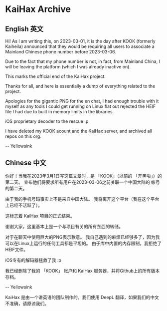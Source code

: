 # KaiHax Archive

## English 英文

Hi! As I am writing this, on 2023-03-01, it is the day after KOOK (formerly Kaiheila)
announced that they would be requiring all users to associate a Mainland Chinese
phone number before 2023-03-06.

Due to the fact that my phone number is not, in fact, from Mainland China,
I will be leaving the platform (which I was already inactive on).

This marks the official end of the KaiHax project.

Thanks for all, and here is essentially a dump of everything related to the project.

Apologies for the gigantic PNG for the en chat,
I had enough trouble with it myself as any tools I could get running on Linux flat out
rejected the HEIF file I had due to built in memory limits in the libraries.

iOS proprietary decoder to the rescue :p

I have deleted my KOOK acount and the KaiHax server, and archived all repos on this org.

-- Yellowsink

## Chinese 中文

你好！当我在2023年3月1日写这篇文章时，是 「KOOK」（以前的 「开黑啦」）的第二天。
宣布他们将要求所有用户在2023-03-06之前关联一个中国大陆的
帐号的第二天。

由于我的手机号码事实上不是来自中国大陆。
我将离开这个平台（我在这个平台上已经不活跃了）。

这标志着 KaiHax 项目的正式结束。

谢谢大家，这里基本上是一个与项目有关的所有东西的转储。

对于在聊天中使用巨大的PNG表示歉意。
我自己遇到的麻烦已经够多了，因为我可以在Linux上运行的任何工具都是平坦的。
由于库中内置的内存限制，我拒绝了HEIF文件。

iOS专有的解码器拯救了我 :p

我已经删除了我的 「KOOK」 账户和 KaiHax 服务器，并将Github上的所有版本存档。

-- Yellowsink

KaiHax 是由一个讲英语的团队制作的。我们使用 DeepL 翻译，如果我们的中文不准确，请原谅我们。